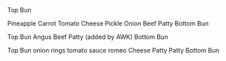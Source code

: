 Top Bun

Pineapple
Carrot
Tomato
Cheese
Pickle
Onion
Beef Patty
Bottom Bun

Top Bun
Angus Beef Patty (added by AWK)
Bottom Bun

Top Bun
onion rings
tomato sauce
romeo
Cheese
Patty
Patty
Bottom Bun


